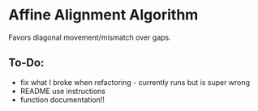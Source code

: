# Affine Alignment Algorithm

Favors diagonal movement/mismatch over gaps.

## To-Do: 
- fix what I broke when refactoring - currently runs but is super wrong
- README use instructions
- function documentation!!

